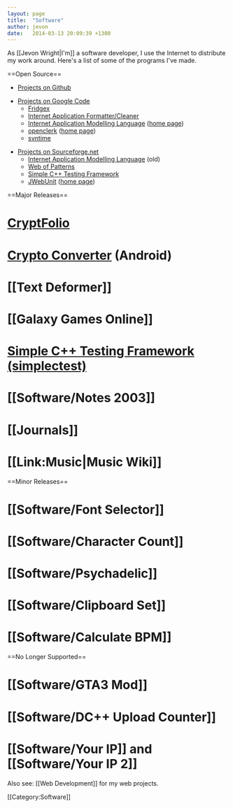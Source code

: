 ```yaml
---
layout: page
title:  "Software"
author: jevon
date:   2014-03-13 20:09:39 +1300
---
```


As [[Jevon Wright|I'm]] a software developer, I use the Internet to distribute my work around. Here's a list of some of the programs I've made.

==Open Source==
<ul><li><a href="https://github.com/soundasleep">Projects on Github</a></li></ul>

<ul><li><a href="http://code.google.com/u/soundasleep/">Projects on Google Code</a>
  <ul><li><a href="http://code.google.com/p/fridgex/">Fridgex</a></li>
  <li><a href="http://code.google.com/p/iacleaner/">Internet Application Formatter/Cleaner</a></li>
  <li><a href="http://code.google.com/p/iaml/">Internet Application Modelling Language</a> (<a href="http://openiaml.org/">home page</a>)</li>
  <li><a href="http://code.google.com/p/openclerk/">openclerk</a> (<a href="http://openclerk.org/">home page</a>)</li>
  <li><a href="http://code.google.com/p/svntime/">svntime</a></li></ul></li></ul>

<ul><li><a href="http://sourceforge.net/users/jevonwright/">Projects on Sourceforge.net</a>
  <ul><li><a href="http://sourceforge.net/projects/iaml/">Internet Application Modelling Language</a> (old)</li>
  <li><a href="http://sourceforge.net/projects/webofpatterns/">Web of Patterns</a></li>
  <li><a href="http://sourceforge.net/projects/simplectest/">Simple C++ Testing Framework</a></li>
  <li><a href="http://sourceforge.net/projects/jwebunit/">JWebUnit</a> (<a href="http://jwebunit.sourceforge.net">home page</a>)</li></ul></li></ul>

==Major Releases==
# <a href="http://cryptfolio.com">CryptFolio</a>
# <a href="https://play.google.com/store/apps/details?id=com.cryptfolio.calculator">Crypto Converter</a> (Android)
# [[Text Deformer]]
# [[Galaxy Games Online]]
# <a href="http://simplectest.sf.net">Simple C++ Testing Framework (simplectest)</a>
# [[Software/Notes 2003]] 
# [[Journals]]
# [[Link:Music|Music Wiki]]

==Minor Releases==
# [[Software/Font Selector]]
# [[Software/Character Count]]
# [[Software/Psychadelic]]
# [[Software/Clipboard Set]]
# [[Software/Calculate BPM]]

==No Longer Supported==
# [[Software/GTA3 Mod]]
# [[Software/DC++ Upload Counter]]
# [[Software/Your IP]] and [[Software/Your IP 2]]

Also see: [[Web Development]] for my web projects.

[[Category:Software]]